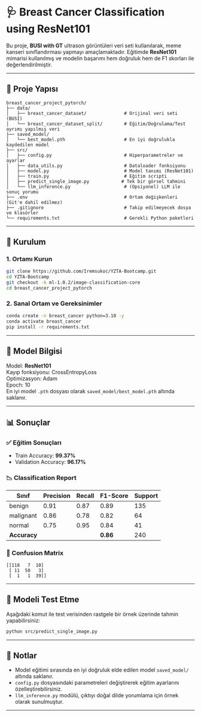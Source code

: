 # 🩺 Breast Cancer Classification using ResNet101

Bu proje, **BUSI with GT** ultrason görüntüleri veri seti kullanılarak, meme kanseri sınıflandırması yapmayı amaçlamaktadır. Eğitimde **ResNet101** mimarisi kullanılmış ve modelin başarımı hem doğruluk hem de F1 skorları ile değerlendirilmiştir.

---

## 📁 Proje Yapısı

```
breast_cancer_project_pytorch/
├── data/
│   ├── breast_cancer_dataset/              # Orijinal veri seti (BUSI)
│   └── breast_cancer_dataset_split/        # Eğitim/Doğrulama/Test ayrımı yapılmış veri
├── saved_model/
│   └── best_model.pth                      # En iyi doğrulukla kaydedilen model
├── src/
│   ├── config.py                           # Hiperparametreler ve ayarlar
│   ├── data_utils.py                       # Dataloader fonksiyonu
│   ├── model.py                            # Model tanımı (ResNet101)
│   ├── train.py                            # Eğitim scripti
│   ├── predict_single_image.py            # Tek bir görsel tahmini
│   └── llm_inference.py                    # (Opsiyonel) LLM ile sonuç yorumu
├── .env                                    # Ortam değişkenleri (Git'e dahil edilmez)
├── .gitignore                              # Takip edilmeyecek dosya ve klasörler
└── requirements.txt                        # Gerekli Python paketleri
```

---

## 🚀 Kurulum

### 1. Ortamı Kurun

```bash
git clone https://github.com/Iremsukoc/YZTA-Bootcamp.git
cd YZTA-Bootcamp
git checkout -b ml-1.0.2/image-classification-core
cd breast_cancer_project_pytorch
```


### 2. Sanal Ortam ve Gereksinimler

```bash
conda create -n breast_cancer python=3.10 -y
conda activate breast_cancer
pip install -r requirements.txt
```

---

## 🧠 Model Bilgisi

Model: **ResNet101**  
Kayıp fonksiyonu: CrossEntropyLoss  
Optimizasyon: Adam  
Epoch: 10  
En iyi model `.pth` dosyası olarak `saved_model/best_model.pth` altında saklanır.

---

## 📊 Sonuçlar

### ✅ Eğitim Sonuçları

- Train Accuracy: **99.37%**
- Validation Accuracy: **96.17%**

### 📉 Classification Report

| Sınıf     | Precision | Recall | F1-Score | Support |
|-----------|-----------|--------|----------|---------|
| benign    | 0.91      | 0.87   | 0.89     | 135     |
| malignant | 0.86      | 0.78   | 0.82     | 64      |
| normal    | 0.75      | 0.95   | 0.84     | 41      |
| **Accuracy** |       |        | **0.86** | 240     |

### 📌 Confusion Matrix

```
[[118   7  10]
 [ 11  50   3]
 [  1   1  39]]
```

---

## 🧪 Modeli Test Etme

Aşağıdaki komut ile test verisinden rastgele bir örnek üzerinde tahmin yapabilirsiniz:

```bash
python src/predict_single_image.py
```

---

## 📌 Notlar

- Model eğitimi sırasında en iyi doğruluk elde edilen model `saved_model/` altında saklanır.
- `config.py` dosyasındaki parametreleri değiştirerek eğitim ayarlarını özelleştirebilirsiniz.
- `llm_inference.py` modülü, çıktıyı doğal dilde yorumlama için örnek olarak sunulmuştur.

---
